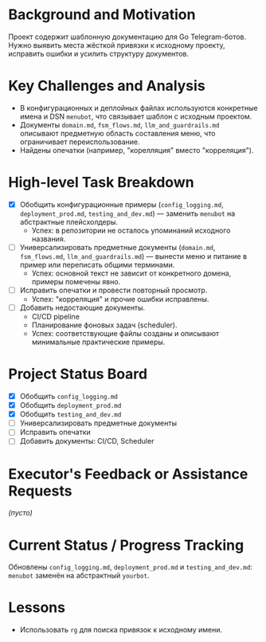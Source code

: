 # Background and Motivation
Проект содержит шаблонную документацию для Go Telegram-ботов. Нужно выявить места жёсткой привязки к исходному проекту, исправить ошибки и усилить структуру документов.

# Key Challenges and Analysis
- В конфигурационных и деплойных файлах используются конкретные имена и DSN `menubot`, что связывает шаблон с исходным проектом.
- Документы `domain.md`, `fsm_flows.md`, `llm_and_guardrails.md` описывают предметную область составления меню, что ограничивает переиспользование.
- Найдены опечатки (например, "корелляция" вместо "корреляция").

# High-level Task Breakdown
- [x] Обобщить конфигурационные примеры (`config_logging.md`, `deployment_prod.md`, `testing_and_dev.md`) — заменить `menubot` на абстрактные плейсхолдеры.
  - Успех: в репозитории не осталось упоминаний исходного названия.
- [ ] Универсализировать предметные документы (`domain.md`, `fsm_flows.md`, `llm_and_guardrails.md`) — вынести меню и питание в пример или переписать общими терминами.
  - Успех: основной текст не зависит от конкретного домена, примеры помечены явно.
- [ ] Исправить опечатки и провести повторный просмотр.
  - Успех: "корреляция" и прочие ошибки исправлены.
- [ ] Добавить недостающие документы.
  - CI/CD pipeline
  - Планирование фоновых задач (scheduler).
  - Успех: соответствующие файлы созданы и описывают минимальные практические примеры.

# Project Status Board
- [x] Обобщить `config_logging.md`
- [x] Обобщить `deployment_prod.md`
- [x] Обобщить `testing_and_dev.md`
- [ ] Универсализировать предметные документы
- [ ] Исправить опечатки
- [ ] Добавить документы: CI/CD, Scheduler

# Executor's Feedback or Assistance Requests
_(пусто)_

# Current Status / Progress Tracking
Обновлены `config_logging.md`, `deployment_prod.md` и `testing_and_dev.md`: `menubot` заменён на абстрактный `yourbot`.

# Lessons
- Использовать `rg` для поиска привязок к исходному имени.
